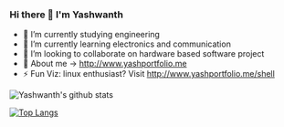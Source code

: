### Hi there 👋 I'm Yashwanth 


- 🔭 I’m currently studying engineering
- 🌱 I’m currently learning electronics and communication
- 🤝 I’m looking to collaborate on hardware based software project 
- 💬 About me -> http://www.yashportfolio.me
- ⚡ Fun Viz: linux enthusiast? Visit http://www.yashportfolio.me/shell

![Yashwanth's github stats](https://github-readme-stats.vercel.app/api?username=yash1th15)

[![Top Langs](https://github-readme-stats.vercel.app/api/top-langs/?username=yash1th15)](https://github.com/yash1th15/github-readme-stats)
